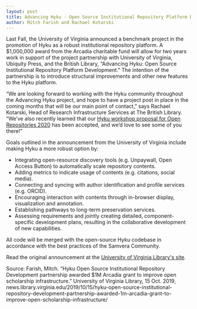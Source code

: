 ```yaml
---
layout: post
title: Advancing Hyku - Open Source Institutional Repository Platform Development
author: Mitch Farish and Rachael Kotarski
---
```


Last Fall, the University of Virginia announced a benchmark project in the promotion of Hyku as a robust institutional repository platform.  A $1,000,000 award from the Arcadia charitable fund will allow for two years work in support of the project partnership with University of Virginia, Ubiquity Press, and the British Library, “Advancing Hyku: Open Source Institutional Repository Platform Development.” The intention of the partnership is to introduce structural improvements and other new features to the Hyku platform.

“We are looking forward to working with the Hyku community throughout the Advancing Hyku project, and hope to have a project post in place in the coming months that will be our main point of contact,” says Rachael Kotarski, Head of Research Infrastructure Services at The British Library. “We’ve also recently learned that our [Hyku workshop proposal for Open Repositories 2020](https://or2020.sun.ac.za/workshop-programme/) has been accepted, and we’d love to see some of you there!”

Goals outlined in the announcement from the University of Virginia include making Hyku a more robust option by:

  * Integrating open-resource discovery tools (e.g. Unpaywall, Open Access Button) to automatically scale repository contents.
  * Adding metrics to indicate usage of contents (e.g. citations, social media).
  * Connecting and syncing with author identification and profile services (e.g. ORCID).
  * Encouraging interaction with contents through in-browser display, visualization and annotation.
  * Establishing pathways to long-term preservation services.
  * Assessing requirements and jointly creating detailed, component-specific development plans, resulting in the collaborative development of new capabilities.

All code will be merged with the open-source Hyku codebase in accordance with the best practices of the Samvera Community.

Read the original announcement at the [University of Virginia Library's site](https://news.library.virginia.edu/2019/10/15/hyku-open-source-institutional-repository-development-partnership-awarded-1m-arcadia-grant-to-improve-open-scholarship-infrastructure/).

Source: Farish, Mitch. “Hyku Open Source Institutional Repository Development partnership awarded $1M Arcadia grant to improve open scholarship infrastructure.” University of Virginia Library, 15 Oct. 2019, news.library.virginia.edu/2019/10/15/hyku-open-source-institutional-repository-development-partnership-awarded-1m-arcadia-grant-to-improve-open-scholarship-infrastructure/
